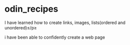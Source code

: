 # odin_recipes
<p>I have learned how to create links, images, lists(ordered and unordered)≤/p≥
<p>i have been able to confidently create a web page</p>